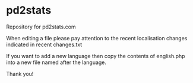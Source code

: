 pd2stats
========

Repository for pd2stats.com

When editing a file please pay attention to the recent localisation changes indicated in recent changes.txt

If you want to add a new language then copy the contents of english.php into a new file named after the language.

Thank you!
